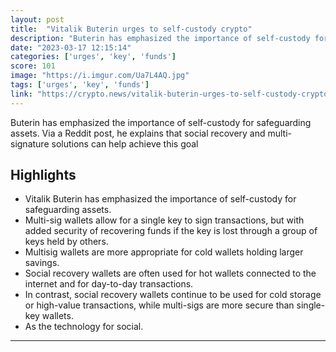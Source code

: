 ```yaml
---
layout: post
title:  "Vitalik Buterin urges to self-custody crypto"
description: "Buterin has emphasized the importance of self-custody for safeguarding assets. Via a Reddit post, he explains that social recovery and multi-signature solutions can help achieve this goal"
date: "2023-03-17 12:15:14"
categories: ['urges', 'key', 'funds']
score: 101
image: "https://i.imgur.com/Ua7L4AQ.jpg"
tags: ['urges', 'key', 'funds']
link: "https://crypto.news/vitalik-buterin-urges-to-self-custody-crypto/"
---
```


Buterin has emphasized the importance of self-custody for safeguarding assets. Via a Reddit post, he explains that social recovery and multi-signature solutions can help achieve this goal

## Highlights

- Vitalik Buterin has emphasized the importance of self-custody for safeguarding assets.
- Multi-sig wallets allow for a single key to sign transactions, but with added security of recovering funds if the key is lost through a group of keys held by others.
- Multisig wallets are more appropriate for cold wallets holding larger savings.
- Social recovery wallets are often used for hot wallets connected to the internet and for day-to-day transactions.
- In contrast, social recovery wallets continue to be used for cold storage or high-value transactions, while multi-sigs are more secure than single-key wallets.
- As the technology for social.

---

